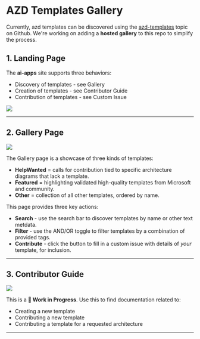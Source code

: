 # AZD Templates Gallery

Currently, azd templates can be discovered using the [azd-templates](https://github.com/topics/azd-templates) topic on Github. We're working on adding a **hosted gallery** to this repo to simplify the process.

## 1. Landing Page

The **ai-apps** site supports three behaviors:
 * Discovery of templates - see Gallery
 * Creation of templates - see Contributor Guide
 * Contribution of templates - see Custom Issue

![](./website/static/img/home-screen.png)

---

## 2. Gallery Page
![](./website/static/img/gallery-screen.png)

The Gallery page is a showcase of three kinds of templates:

* **HelpWanted** = calls for contribution tied to specific architecture diagrams that lack a template.
* **Featured** = highlighting validated high-quality templates from Microsoft and community.
* **Other** = collection of all other templates, ordered by name.

This page provides three key actions:
 * **Search** - use the search bar to discover templates by name or other text metdata.
 * **Filter** - use the AND/OR toggle to filter templates by a combination of provided tags.
 * **Contribute** - click the button to fill in a custom issue with details of _your_ template, for inclusion.

---

## 3. Contributor Guide
![](./website/static/img/contrib-guide.png) 

This is a **🚧 Work in Progress**. Use this to find documentation related to:
 * Creating a new template
 * Contributing a new template
 * Contributing a template for a requested architecture
 

---
